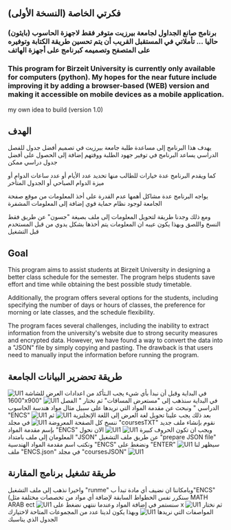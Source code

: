 ## فكرتي الخاصة (النسخة الأولى)
### برنامج صانع الجداول لجامعة بيرزيت متوفر فقط لاجهزة الحاسوب (بايثون) حاليا ... تأملاتي في المستقبل القريب أن يتم تحسين طريقة الكتابة وتوفيره على المتصفح وتصميمه كبرنامج على أجهزة الهاتف
### This program for Birzeit University is currently only available for computers (python). My hopes for the near future include improving it by adding a browser-based (WEB) version and making it accessible on mobile devices as a mobile application.

my own idea to build (version 1.0)

## الهدف

يهدف هذا البرنامج إلى مساعدة طلبة جامعة بيرزيت في تصميم أفضل جدول للفصل الدراسي 
يساعد البرنامج في توفير جهود الطلبة ووقتهم إضافة إلى الحصول على أفضل جدول دراسي ممكن 

كما ويقدم البرنامج عدة خيارات للطالب منها تحديد عدد الأيام أو عدد ساعات الدوام أو ميزة الدوام الصباحي أو الجدول المتأخر 

يواجه البرنامج عدة مشاكل أهمها عدم القدرة على أخذ المعلومات من موقع صفحة الجامعة لوجود نظام حماية قوي إضافة إلى المعلومات المشفرة 

ومع ذلك وجدنا طريقة لتحويل المعلومات إلى ملف بصيغة "جسون" عن طريق فقط النسخ واللصق وبهذا يكون عيبه ان المعلومات يتم أخذها بشكل يدوي من قبل المستخدم قبل التشغيل  


## Goal

This program aims to assist students at Birzeit University in designing a better class schedule for the semester. The program helps students save effort and time while obtaining the best possible study timetable.

Additionally, the program offers several options for the students, including specifying the number of days or hours of classes, the preference for morning or late classes, and the schedule flexibility.

The program faces several challenges, including the inability to extract information from the university's website due to strong security measures and encrypted data. However, we have found a way to convert the data into a "JSON" file by simply copying and pasting. The drawback is that users need to manually input the information before running the program.


## طريقة تحضرير البيانات الجامعة
![UI1](dm/12.png)
في البداية وقبل أن نبدأ بأي شيء يجب الـتأكد من اعدادات العرض للشاشة "1600x900" 
![UI1](dm/1.jpg)
في البداية سنذهب إلى "مستعرض المساقات" ثم نختار " الفصل الدراسي "
ونبحث عن مقدمة المواد التي نريدها على سبيل مثال مواد هندسة الحاسوب "ENCS" 
![UI1](dm/2.jpg)
بعد ذلك يجب علينا تحويل لغة العرض إلى اللغة الإنجليزية
![UI1](dm/3.png)
ثم ننسخ كل الصفحة المعروضة 
![UI1](dm/4.jpg)
في مجلد "coursesTXT" نقوم بإنشاء ملف جديد بإسم مقدمة المواد "ENCS" ويجب ان تكون الحروف كبيرة 
![UI1](dm/5.jpg)
![UI1](dm/6.jpg)
الان نحول المعلومان إلى ملف بامتداد "JSON" عن طريق ملف التشغيل "prepare JSON file" ونكتب اسم مقدمة المواد الهندسية "ENCS" ونضغط على "ENTER"
![UI1](dm/7.png)
سيظهر لنا ملف "ENCS.json" في مجلد "coursesJSON" 
![UI1](dm/8.png)
## طريقة تشغيل برنامج المقارنة
واخيرا نذهب إلى ملف التشغبل "runme" وبامكاننا ان نضيف أي مادة تبدأ ب"ENCS" (سنكرر نفس الخطواط السابقة لإضافة أي مواد من تخصصات مختلفة مثل MATH ARAB ect
![UI1](dm/9.png)
سنستمر في إضافة المواد وعندما ننتهي نضغط على x 
![UI1](dm/10.png)
ثم نختار المواصفات التي نريدها 
![UI1](dm/11.png)
وبهذا يكون لدينا عدد من المجموعات المتاحة لاختيارك الجدول الذي يناسبك
